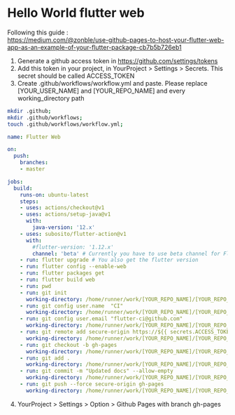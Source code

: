 # Hello World flutter web

Following this guide :<br/>
https://medium.com/@zonble/use-github-pages-to-host-your-flutter-web-app-as-an-example-of-your-flutter-package-cb7b5b726eb1

1. Generate a github access token in https://github.com/settings/tokens
2. Add this token in your project, in YourProject > Settings > Secrets. This secret should be called ACCESS_TOKEN
3. Create .github/workflows/workflow.yml and paste. Please replace [YOUR_USER_NAME] and [YOUR_REPO_NAME] and every working_directory path
```bash
mkdir .github;
mkdir .github/workflows;
touch .github/workflows/workflow.yml;
```
```yaml
name: Flutter Web

on:
  push:
    branches:
    - master

jobs:
  build:
    runs-on: ubuntu-latest 
    steps:
    - uses: actions/checkout@v1
    - uses: actions/setup-java@v1
      with:
        java-version: '12.x'
    - uses: subosito/flutter-action@v1
      with:
        #flutter-version: '1.12.x'
        channel: 'beta' # Currently you have to use beta channel for Flutter web.
    - run: flutter upgrade # You also get the flutter version
    - run: flutter config --enable-web
    - run: flutter packages get
    - run: flutter build web
    - run: pwd
    - run: git init
      working-directory: /home/runner/work/[YOUR_REPO_NAME]/[YOUR_REPO_NAME]
    - run: git config user.name  "CI"
      working-directory: /home/runner/work/[YOUR_REPO_NAME]/[YOUR_REPO_NAME]
    - run: git config user.email "flutter-ci@github.com"
      working-directory: /home/runner/work/[YOUR_REPO_NAME]/[YOUR_REPO_NAME]
    - run: git remote add secure-origin https://${{ secrets.ACCESS_TOKEN }}@github.com/dleurs/[YOUR_REPO_NAME].git
      working-directory: /home/runner/work/[YOUR_REPO_NAME]/[YOUR_REPO_NAME]
    - run: git checkout -b gh-pages
      working-directory: /home/runner/work/[YOUR_REPO_NAME]/[YOUR_REPO_NAME]
    - run: git add .
      working-directory: /home/runner/work/[YOUR_REPO_NAME]/[YOUR_REPO_NAME]
    - run: git commit -m "Updated docs" --allow-empty
      working-directory: /home/runner/work/[YOUR_REPO_NAME]/[YOUR_REPO_NAME]
    - run: git push --force secure-origin gh-pages
      working-directory: /home/runner/work/[YOUR_REPO_NAME]/[YOUR_REPO_NAME]
```
4. YourProject > Settings > Option > Github Pages with branch gh-pages